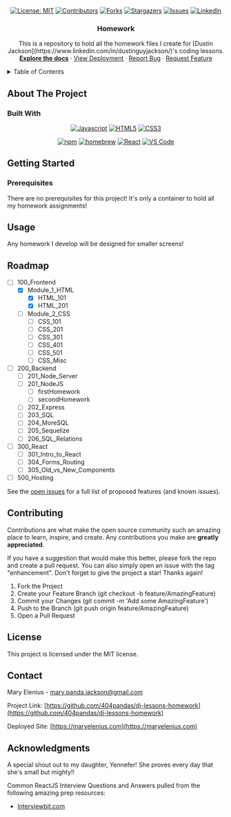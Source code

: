 <div align="center">

[![License: MIT](https://img.shields.io/badge/License-MIT-yellow.svg)](https://opensource.org/licenses/MIT)
[![Contributors](https://img.shields.io/github/contributors/404pandas/dj-lessons-homework.svg?style=plastic&logo=appveyor)](https://github.com/404pandas/dj-lessons-homework/graphs/contributors)
[![Forks](https://img.shields.io/github/forks/404pandas/dj-lessons-homework.svg?style=plastic&logo=appveyor)](https://github.com/404pandas/dj-lessons-homework/network/members)
[![Stargazers](https://img.shields.io/github/stars/404pandas/dj-lessons-homework.svg?style=plastic&logo=appveyor)](https://github.com/404pandas/dj-lessons-homework/stargazers)
[![Issues](https://img.shields.io/github/issues/404pandas/dj-lessons-homework.svg?style=plastic&logo=appveyor)](https://github.com/404pandas/dj-lessons-homework/issues)
[![LinkedIn](https://img.shields.io/badge/-LinkedIn-black.svg?style=plastic&logo=appveyor&logo=linkedin&colorB=555)](https://linkedin.com/in/LinkedInUsername)

</div>

<h3 align="center">Homework</h3>

  <p align="center">
    This is a repository to hold all the homework files I create for [Dustin Jackson](https://www.linkedin.com/in/dustinguyjackson/)'s coding lessons.
    <br />
    <a href="https://github.com/404pandas/dj-lessons-homework"><strong>Explore the docs</strong></a>
    ·
    <a href="https://404pandas.netlify.app/">View Deployment</a>
    ·
    <a href="https://github.com/404pandas/dj-lessons-homework/issues">Report Bug</a>
    ·
    <a href="https://github.com/404pandas/dj-lessons-homework/issues">Request Feature</a>
  </p>
</div>

<!-- TABLE OF CONTENTS -->
<details>
  <summary>Table of Contents</summary>
  <ol>
    <li>
      <a href="#about-the-project">About The Project</a>
      <ul>
        <li><a href="#built-with">Built With</a></li>
      </ul>
    </li>
    <li>
      <a href="#getting-started">Getting Started</a>
      <ul>
        <li><a href="#prerequisites">Prerequisites</a></li>
      </ul>
    </li>
    <li><a href="#usage">Usage</a></li>
    <li><a href="#roadmap">Roadmap</a></li>
    <li><a href="#contributing">Contributing</a></li>
    <li><a href="#license">License</a></li>
    <li><a href="#contact">Contact</a></li>
    <li><a href="#acknowledgments">Acknowledgments</a></li>
  </ol>
</details>

<!-- ABOUT THE PROJECT -->

## About The Project

### Built With

<div align="center">

[![Javascript](https://img.shields.io/badge/Language-JavaScript-ff0000?style=plastic&logo=JavaScript&logoWidth=10)](https://javascript.info/)
[![HTML5](https://img.shields.io/badge/Language-HTML5-ff0000?style=plastic&logo=HTML5t&logoWidth=10)](https://developer.mozilla.org/en-US/docs/Web/HTML)
[![CSS3](https://img.shields.io/badge/Language-CSS3-ff0000?style=plastic&logo=CSS3&logoWidth=10)](https://www.w3schools.com/css/)

[![npm](https://img.shields.io/badge/Tools-npm-ff0000?style=plastic&logo=npm&logoWidth=10)](https://www.npmjs.com/)
[![homebrew](https://img.shields.io/badge/Tools-Homebrew-80ff00?style=plastic&logo=Homebrew&logoWidth=10)](https://brew.sh/)
[![React](https://img.shields.io/badge/Framework-React.js-ff8000?style=plastic&logo=React&logoWidth=10)](https://reactjs.org/docs/getting-started.html)
[![VS Code](https://img.shields.io/badge/IDE-VSCode-ff0000?style=plastic&logo=VisualStudioCode&logoWidth=10)](https://code.visualstudio.com/docs)

</div>

## Getting Started

### Prerequisites

There are no prerequisites for this project! It's only a container to hold all my homework assignments!

## Usage

Any homework I develop will be designed for smaller screens!

<!-- ROADMAP -->

## Roadmap

- [ ] 100_Frontend
  - [x] Module_1_HTML
    - [x] HTML_101
    - [x] HTML_201
  - [ ] Module_2_CSS
    - [ ] CSS_101
    - [ ] CSS_201
    - [ ] CSS_301
    - [ ] CSS_401
    - [ ] CSS_501
    - [ ] CSS_Misc
- [ ] 200_Backend
  - [ ] 201_Node_Server
  - [ ] 201_NodeJS
    - [ ] firstHomework
    - [ ] secondHomework
  - [ ] 202_Express
  - [ ] 203_SQL
  - [ ] 204_MoreSQL
  - [ ] 205_Sequelize
  - [ ] 206_SQL_Relations
- [ ] 300_React
  - [ ] 301_Intro_to_React
  - [ ] 304_Forms_Routing
  - [ ] 305_Old_vs_New_Components
- [ ] 500_Hosting

See the [open issues](https://github.com/404pandas/dj-lessons-homework/issues) for a full list of proposed features (and known issues).

<!-- CONTRIBUTING -->

## Contributing

Contributions are what make the open source community such an amazing place to learn, inspire, and create. Any contributions you make are **greatly appreciated**.

If you have a suggestion that would make this better, please fork the repo and create a pull request. You can also simply open an issue with the tag "enhancement".
Don't forget to give the project a star! Thanks again!

1. Fork the Project
2. Create your Feature Branch (git checkout -b feature/AmazingFeature)
3. Commit your Changes (git commit -m 'Add some AmazingFeature')
4. Push to the Branch (git push origin feature/AmazingFeature)
5. Open a Pull Request

<!-- LICENSE -->

## License

This project is licensed under the MIT license.

<!-- CONTACT -->

## Contact

Mary Elenius - mary.panda.jackson@gmail.com

Project Link: [https://github.com/404pandas/dj-lessons-homework](https://github.com/404pandas/dj-lessons-homework)

Deployed Site: [https://maryelenius.com](https://maryelenius.com)

<!-- ACKNOWLEDGMENTS -->

## Acknowledgments

A special shout out to my daughter, Yennefer! She proves every day that she's small but mighty!!

Common ReactJS Interview Questions and Answers pulled from the following amazing prep resources:

- [Interviewbit.com](https://www.interviewbit.com/react-interview-questions/)
